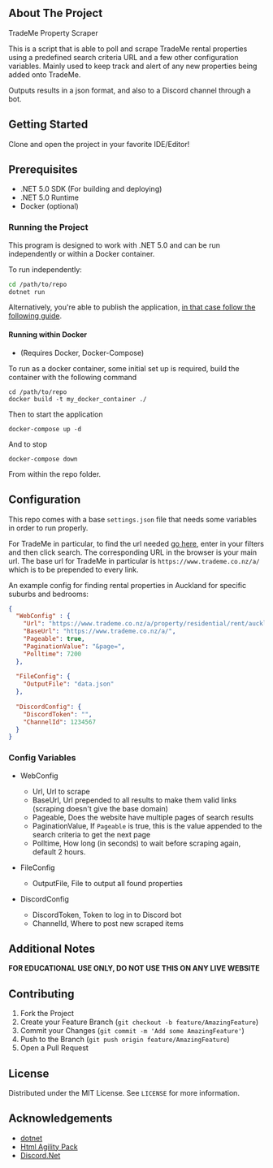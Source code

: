 ﻿## About The Project

TradeMe Property Scraper

This is a script that is able to poll and scrape TradeMe rental properties using a predefined search criteria URL and a few other configuration variables. 
Mainly used to keep track and alert of any new properties being added onto TradeMe. 

Outputs results in a json format, and also to a Discord channel through a bot.

## Getting Started

Clone and open the project in your favorite IDE/Editor!

## Prerequisites

- .NET 5.0 SDK (For building and deploying)
- .NET 5.0 Runtime
- Docker (optional)

### Running the Project

This program is designed to work with .NET 5.0 and can be run independently or within a Docker container.

To run independently:
```sh
cd /path/to/repo
dotnet run
```

Alternatively, you're able to publish the application, [in that case follow the following guide](https://docs.microsoft.com/en-us/dotnet/core/deploying/#examples).

#### Running within Docker

- (Requires Docker, Docker-Compose)

To run as a docker container, some initial set up is required, build the container with the following command
```
cd /path/to/repo
docker build -t my_docker_container ./
```

Then to start the application
```
docker-compose up -d
```

And to stop

```
docker-compose down
```

From within the repo folder.

## Configuration

This repo comes with a base `settings.json` file that needs some variables in order to run properly. 

For TradeMe in particular, to find the url needed [go here](https://www.trademe.co.nz/a/property/residential/rent), 
enter in your filters and then click search. The corresponding URL in the browser is your main url. The base url 
 for TradeMe in particular is `https://www.trademe.co.nz/a/` which is to be prepended to every link. 

An example config for finding rental properties in Auckland for specific
suburbs and bedrooms:

```json
{
  "WebConfig" : {
    "Url": "https://www.trademe.co.nz/a/property/residential/rent/auckland/auckland-city/search?suburb=149&suburb=89&suburb=125&bedrooms_min=3",
    "BaseUrl": "https://www.trademe.co.nz/a/",
    "Pageable": true,
    "PaginationValue": "&page=",
    "Polltime": 7200
  },
  
  "FileConfig": {
    "OutputFile": "data.json"
  },
  
  "DiscordConfig": {
    "DiscordToken": "",
    "ChannelId": 1234567
  }
}
```

### Config Variables

- WebConfig
    - Url, Url to scrape
    - BaseUrl, Url prepended to all results to make them valid links (scraping doesn't give the base domain)
    - Pageable, Does the website have multiple pages of search results
    - PaginationValue, If `Pageable` is true, this is the value appended to the search criteria to get the next page
    - Polltime, How long (in seconds) to wait before scraping again, default 2 hours.

- FileConfig
    - OutputFile, File to output all found properties

- DiscordConfig
    - DiscordToken, Token to log in to Discord bot
    - ChannelId, Where to post new scraped items

## Additional Notes

**FOR EDUCATIONAL USE ONLY, DO NOT USE THIS ON ANY LIVE WEBSITE**

## Contributing

1. Fork the Project
2. Create your Feature Branch (`git checkout -b feature/AmazingFeature`)
3. Commit your Changes (`git commit -m 'Add some AmazingFeature'`)
4. Push to the Branch (`git push origin feature/AmazingFeature`)
5. Open a Pull Request

## License

Distributed under the MIT License. See `LICENSE` for more information.

## Acknowledgements
* [dotnet](https://github.com/dotnet)
* [Html Agility Pack](https://html-agility-pack.net/)
* [Discord.Net](https://github.com/discord-net/Discord.Net)